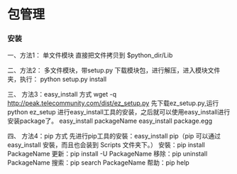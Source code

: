 # 包管理

### 安装
一、方法1： 单文件模块
    直接把文件拷贝到 $python_dir/Lib

二、方法2： 多文件模块，带setup.py
    下载模块包，进行解压，进入模块文件夹，执行：
    python setup.py install

三、 方法3：easy_install 方式
    wget -q http://peak.telecommunity.com/dist/ez_setup.py
    先下载ez_setup.py,运行python ez_setup 进行easy_install工具的安装，之后就可以使用easy_install进行安装package了。
    easy_install  packageName
    easy_install  package.egg

四、 方法4：pip 方式 
    先进行pip工具的安裝：easy_install pip（pip 可以通过easy_install 安裝，而且也会装到 Scripts 文件夹下。）
    安裝：pip install PackageName
    更新：pip install -U PackageName
    移除：pip uninstall PackageName
    搜索：pip search PackageName
    帮助：pip help